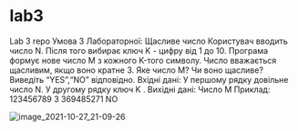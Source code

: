 # lab3
Lab 3 repo
Умова 3 Лабораторної:
Щасливе число
Користувач вводить число N. Після того вибирає ключ K - цифру від 1 до 10. Програма формує нове число M з кожного K-того символу. Число вважається щасливим, якщо воно кратне 3. Яке число M? Чи воно щасливе? Виведіть “YES”,“NO” відповідно.
Вхідні дані:
У першому рядку довільне число N.
У другому рядку  ключ K .
Вихідні дані:
Число M
Приклад:
123456789
3
369485271
NO

![image_2021-10-27_21-09-26](https://user-images.githubusercontent.com/59779394/139122417-d6858107-a082-46b7-8dec-babaf646b070.png)
